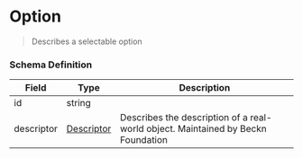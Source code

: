 Option
===
>Describes a selectable option

### Schema Definition

|**Field**|**Type**|**Description**|
|---------|--------|---------------|
|id|string|
|descriptor|[Descriptor](/Core/Latest/02_Schemas/descriptor)|Describes the description of a real-world object. Maintained by Beckn Foundation
